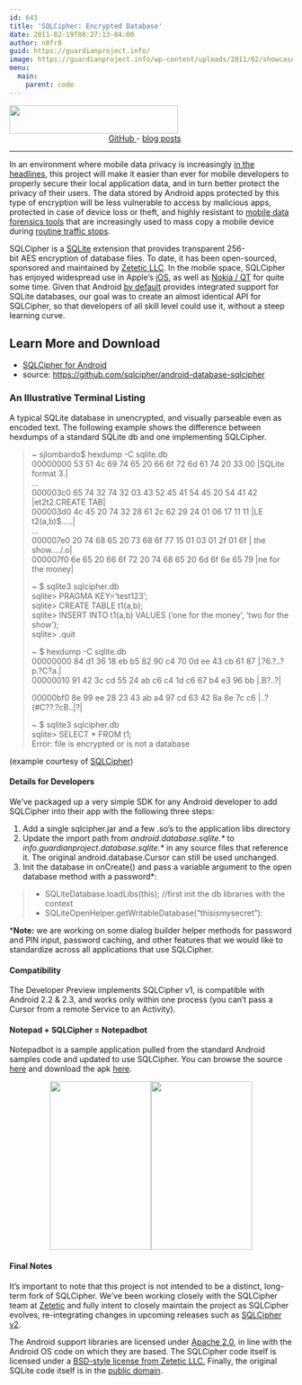 ```yaml
---
id: 643
title: 'SQLCipher: Encrypted Database'
date: 2011-02-19T08:27:13-04:00
author: n8fr8
guid: https://guardianproject.info/
image: https://guardianproject.info/wp-content/uploads/2011/02/showcase.png
menu:
  main:
    parent: code
---
```


<img class="alignnone size-medium wp-image-1329" title="logo-sqlcipher-android" src="https://guardianproject.info/wp-content/uploads/2011/02/logo-sqlcipher-android-300x50.png" alt="" width="300" height="50" srcset="https://guardianproject.info/wp-content/uploads/2011/02/logo-sqlcipher-android-300x50.png 300w, https://guardianproject.info/wp-content/uploads/2011/02/logo-sqlcipher-android.png 522w" sizes="(max-width: 300px) 100vw, 300px" />

<div class="source-code" style="width: 30%; margin: 0 auto;">
  <a href="https://github.com/sqlcipher/android-database-sqlcipher" target="_blank" title="SQLCipher for Android">
    <i class="fa fa-github"></i> GitHub
  </a>
  -
  <a href="/tags/sqlcipher" target="_blank" title="SQLCipher blog posts">
    <i class="fa fa-rss"></i> blog posts
  </a>
</div>
<hr />

In an environment where mobile data privacy is increasingly [in the headlines](https://www.reuters.com/article/2011/05/08/us-privacy-congress-idUSTRE7471SA20110508), this project will make it easier than ever for mobile developers to properly secure their local application data, and in turn better protect the privacy of their users. The data stored by Android apps protected by this type of encryption will be less vulnerable to access by malicious apps, protected in case of device loss or theft, and highly resistant to [mobile data forensics tools](https://www.cellebrite.com/) that are increasingly used to mass copy a mobile device during [routine traffic stops](https://www.thenewspaper.com/news/34/3458.asp).

SQLCipher is a [SQLite](https://sqlite.org/) extension that provides transparent 256-bit AES encryption of database files. To date, it has been open-sourced, sponsored and maintained by [Zetetic LLC](https://zetetic.net/). In the mobile space, SQLCipher has enjoyed widespread use in Apple’s [iOS](https://www.zetetic.net/sqlcipher/documentation/ios.html), as well as [Nokia / QT](https://www.qtcentre.org/wiki/index.php?title=Building_QSQLITE_driver_with_AES-256_encryption_support) for quite some time. Given that Android [by default](https://developer.android.com/guide/topics/data/data-storage.html#db) provides integrated support for SQLite databases, our goal was to create an almost identical API for SQLCipher, so that developers of all skill level could use it, without a steep learning curve.


## Learn More and Download

* [SQLCipher for Android](https://www.zetetic.net/sqlcipher/sqlcipher-for-android/)
* source: <https://github.com/sqlcipher/android-database-sqlcipher>


### An Illustrative Terminal Listing

A typical SQLite database in unencrypted, and visually parseable even as encoded text. The following example shows the difference between hexdumps of a standard SQLite db and one implementing SQLCipher.

> ~ sjlombardo$ hexdump -C sqlite.db  
> 00000000 53 51 4c 69 74 65 20 66 6f 72 6d 61 74 20 33 00 |SQLite format 3.|  
> &#8230;  
> 000003c0 65 74 32 74 32 03 43 52 45 41 54 45 20 54 41 42 |et2t2.CREATE TAB|  
> 000003d0 4c 45 20 74 32 28 61 2c 62 29 24 01 06 17 11 11 |LE t2(a,b)$&#8230;..|  
> &#8230;  
> 000007e0 20 74 68 65 20 73 68 6f 77 15 01 03 01 2f 01 6f | the show&#8230;./.o|  
> 000007f0 6e 65 20 66 6f 72 20 74 68 65 20 6d 6f 6e 65 79 |ne for the money|
> 
> ~ $ sqlite3 sqlcipher.db  
> sqlite> PRAGMA KEY=&#8217;test123&#8242;;  
> sqlite> CREATE TABLE t1(a,b);  
> sqlite> INSERT INTO t1(a,b) VALUES (&#8216;one for the money&#8217;, &#8216;two for the show&#8217;);  
> sqlite> .quit
> 
> ~ $ hexdump -C sqlite.db  
> 00000000 84 d1 36 18 eb b5 82 90 c4 70 0d ee 43 cb 61 87 |.?6.?..?p.?C?a.|  
> 00000010 91 42 3c cd 55 24 ab c6 c4 1d c6 67 b4 e3 96 bb |.B<!--?U$???.?g??.?| ... 00000be0  dc 77 5c 6c de c6 d3 be  43 49 48 3e f3 02 94 a9  |?w\l??ӾCIH-->?..?|
> 
>  
> 00000bf0 8e 99 ee 28 23 43 ab a4 97 cd 63 42 8a 8e 7c c6 |..?(#C??.?cB..|?|
> 
> ~ $ sqlite3 sqlcipher.db  
> sqlite> SELECT * FROM t1;  
> Error: file is encrypted or is not a database

(example courtesy of [SQLCipher](https://www.zetetic.net/sqlcipher/design))

#### Details for Developers

We&#8217;ve packaged up a very simple SDK for any Android developer to add SQLCipher into their app with the following three steps:

  1. Add a single sqlcipher.jar and a few .so&#8217;s to the application libs directory
  2. Update the import path from _android.database.sqlite.*_ to _info.guardianproject.database.sqlite.*_ in any source files that reference it. The original android.database.Cursor can still be used unchanged.
  3. Init the database in onCreate() and pass a variable argument to the open database method with a password*:

>   * SQLiteDatabase.loadLibs(this); //first init the db libraries with the context
>   * SQLiteOpenHelper.getWritableDatabase(“thisismysecret”):

***Note:** we are working on some dialog builder helper methods for password and PIN input, password caching, and other features that we would like to standardize across all applications that use SQLCipher.

#### Compatibility

The Developer Preview implements SQLCipher v1, is compatible with Android 2.2 & 2.3, and works only within one process (you can&#8217;t pass a Cursor from a remote Service to an Activity).

#### Notepad + SQLCipher = Notepadbot

Notepadbot is a sample application pulled from the standard Android samples code and updated to use SQLCipher. You can browse the source [here](https://github.com/guardianproject/notepadbot) and download the apk [here](https://github.com/guardianproject/notepadbot/Notepadbot-0.0.1c-dev.apk/qr_code).

<p style="text-align: center;">
  <img class="alignnone" src="https://guardianproject.info/wp-content/uploads/2011/05/prompt.png" alt="" width="180" height="300" /><img class="alignnone" title="successful authentication" src="https://guardianproject.info/wp-content/uploads/2011/05/notes.png" alt="" width="180" height="300" />
</p>

#### Final Notes

It&#8217;s important to note that this project is not intended to be a distinct, long-term fork of SQLCipher. We&#8217;ve been working closely with the SQLCipher team at [Zetetic](https://zetetic.net/) and fully intent to closely maintain the project as SQLCipher evolves, re-integrating changes in upcoming releases such as [SQLCipher v2](https://github.com/sjlombardo/sqlcipher/tree/v2beta).

The Android support libraries are licensed under [Apache 2.0](https://github.com/guardianproject/android-database-sqlcipher/blob/master/LICENSE), in line with the Android OS code on which they are based. The SQLCipher code itself is licensed under a [BSD-style license from Zetetic LLC.](https://github.com/guardianproject/android-database-sqlcipher/blob/master/SQLCIPHER_LICENSE) Finally, the original SQLite code itself is in the [public domain](https://www.sqlite.org/copyright.html).

<!--:-->